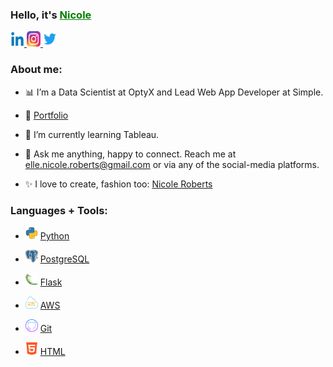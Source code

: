 

<h3><b>Hello, it's <a href="https://www.linkedin.com/in/nicolerobertsdesigner/" style="color:green">Nicole</a></h3></b>

<a href="https://www.linkedin.com/in/nicolerobertsdesigner/">
  <img src="images/linkedin.png" alt="Nicole Roberts" style="width:22px;height:25px;" >
</a>
</div>
<a href="https://www.instagram.com/nicrobertsny/">
  <img src="images/instagram.webp" alt="Nicole Roberts" style="width:22px;height:25px;" >
</a>
</div>
<a href="https://twitter.com/ellenicoler">
  <img src="images/twitter.png" alt="Nicole Roberts" style="width:22px;height:25px;" >
</a>

<br />

<h3><b>About me:</b></h3>

- 📊 I’m a Data Scientist at OptyX and Lead Web App Developer at Simple.

- 📝 [Portfolio]()

- 🌱 I’m currently learning Tableau.

- 💬 Ask me anything, happy to connect. Reach me at elle.nicole.roberts@gmail.com or via any of the social-media platforms.

- ✨ I love to create, fashion too: [Nicole Roberts](https://www.nicoleroberts.com/)

<h3><b>Languages + Tools:</b></h3>

- <img src="images/python.webp" alt="Nicole Roberts" style="width:20px;height:20px;"> <a href="https://www.python.org/">Python</a>

- <img src="images/postgre.png" alt="Nicole Roberts" style="width:20px;height:20px;"> <a href="https://www.postgresql.org/">PostgreSQL</a>

- <img src="images/flask.png" alt="Nicole Roberts" style="width:20px;height:20px;"> <a href="https://flask.palletsprojects.com/en/2.2.x/">Flask</a> 

- <img src="images/aws.webp" alt="Nicole Roberts" style="width:20px;height:20px;"> <a href="https://aws.amazon.com/">AWS</a>

- <img src="images/github.png" alt="Nicole Roberts" style="width:20px;height:20px;"> <a href="https://github.com">Git</a>

- <img src="images/html.png" alt="Nicole Roberts" style="width:20px;height:20px;"> <a href="https://www.w3schools.com/html/">HTML</a>

